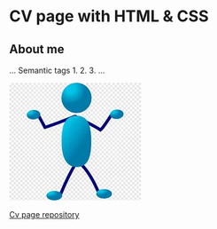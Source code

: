 # CV page with HTML & CSS

## About me

...
   Semantic tags
   1.
   2.
   3.
...

![image](aseets/avatar.png)

[Cv page repository](https://github.com/AlmakaevAndrey/cv_page_andrey)
